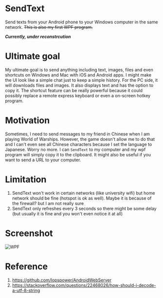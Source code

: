 # SendText
Send texts from your Android phone to your Windows computer in the same network. ~~This is also my first WPF program.~~

***Currently, under reconstrcution***

# Ultimate goal
My ultimate goal is to send anything including text, images, files and even shortcuts on Windows and Mac with iOS and Android apps. 
I might make the UI look like a simple chat just to keep a simple history. 
For the PC side, it will downloads files and images. It also displays text and has the option to copy it. 
The shortcut feature can be really powerful because it could possibly replace a remote express keyboard or even a on-screen hotkey program. 

# Motivation
Sometimes, I need to send messages to my friend in Chinese when I am playing World of Warships. However, the game doesn't allow me to do that and I can't even see all Chinese characters because I set the language to Japanese. Worry no more. I can `SendText` to my computer and my wpf program will simply copy it to the clipboard. It might also be useful if you want to send a URL to your computer. 

# Limitation
1. SendText won't work in certain networks (like university wifi) but home network should be fine (hotspot is ok as well). Maybe it is because of the firewall? but I am not really sure
2. SendText only refreshes every 3 seconds so there might be some delay (but usually it is fine and you won't even notice it at all)

# Screenshot
![WPF](https://raw.githubusercontent.com/HenryQuan/SendText/master/extra/screenshot.PNG)

# Reference
1. https://github.com/lopspower/AndroidWebServer
2. https://stackoverflow.com/questions/22468026/how-should-i-decode-a-utf-8-string
